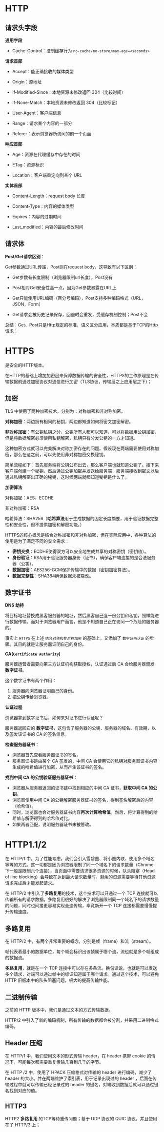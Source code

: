 # HTTP

## 请求头字段

**通用字段**

- Cache-Control：控制缓存行为 `no-cache/no-store/max-age=<seconds>`

**请求首部**

- Accept：能正确接收的媒体类型 

- Origin：源地址

- If-Modified-Since：本地资源未修改返回 304（比较时间）

- If-None-Match：本地资源未修改返回 304（比较标记）

- User-Agent：客户端信息

- Range：请求某个内容的一部分

- Referer：表示浏览器所访问的前一个页面

**响应首部**

- Age：资源在代理缓存中存在的时间

- ETag：资源标识

- Location：客户端重定向到某个 URL

**实体首部**

- Content-Length：request body 长度

- Content-Type：内容的媒体类型

- Expires：内容的过期时间

- Last_modified：内容的最后修改时间

## 请求体

**Post/Get请求区别**：

Get参数通过URL传递，Post则在request body，这导致有以下区别：

- Get参数有长度限制（浏览器限制url长度），Post没有

- Post相对Get安全性高一点，因为Get参数暴露在URL上

- Get只能使用URL编码（百分号编码），Post支持多种编码格式（URL，JSON，Form）

- Get请求会被历史记录保存，回退时会重发，受缓存机制控制；Post不会

总结：Get、Post只是Http规定的标准，语义区分应用，本质都是基于TCP的Http请求；

# HTTPS

是安全的HTTP版本。

在HTTP的基础上增加加密层来保障数据传输的安全性，HTTPS的工作原理是在传输数据前通过加密协议对通信进行加密（TLS协议，传输层之上应用层之下）；

## 加密

TLS 中使用了两种加密技术，分别为：对称加密和非对称加密。

**对称加密**：两边拥有相同的秘钥，两边都知道如何将密文加密解密。

**非对称加密**：有公钥私钥之分，公钥所有人都可以知道，可以将数据用公钥加密，但是将数据解密必须使用私钥解密，私钥只有分发公钥的一方才知道。

这种加密方式就可以完美解决对称加密存在的问题。假设现在两端需要使用对称加密，那么在这之前，可以先使用非对称加密交换秘钥。

简单流程如下：首先服务端将公钥公布出去，那么客户端也就知道公钥了。接下来客户端创建一个秘钥，然后通过公钥加密并发送给服务端，服务端接收到密文以后通过私钥解密出正确的秘钥，这时候两端就都知道秘钥是什么了。

**加密算法**

对称加密：AES、ECDHE

非对称加密：RSA

哈希算法：SHA256（**哈希算法**用于生成数据的固定长度摘要，用于验证数据完整性和安全性，但不提供加密和解密功能。）

HTTPS的核心概念是结合对称加密和非对称加密，但在实际应用中，各种算法的使用是为了满足不同的安全需求：

- **密钥交换**：ECDHE使得双方可以安全地生成共享的对称密钥（密钥值）。
- **身份验证**：RSA用于验证服务器身份（证书），确保客户端连接的是合法服务器（公钥）。
- **数据加密**：AES256-GCM保护传输中的数据（密钥加密算法）。
- **数据完整性**：SHA384确保数据未被篡改。

## 数字证书

**DNS 劫持**

将目标地址替换成黑客服务器的地址，然后黑客自己造一份公钥和私钥，照样能进行数据传输。而对于浏览器用户而言，他是不知道自己正在访问一个危险的服务器的。

事实上 `HTTPS` 在上述 `结合对称和非对称加密` 的基础上，又添加了 `数字证书认证` 的步骤。其目的就是让服务器证明自己的身份。

**CA(`Certificate Authority`)**

服务器运营者需要向第三方认证机构获取授权，认证通过后 CA 会给服务器颁发 **数字证书**。

这个数字证书有两个作用：

1. 服务器向浏览器证明自己的身份。
2. 把公钥传给浏览器。

**认证过程**

浏览器拿到数字证书后，如何来对证书进行认证呢？

服务器返回它的 **数字证书**，这包含了服务器的公钥、服务器的域名、有效期，以及签发该证书的 CA 的签名信息。

**检查服务器证书**：

- 浏览器首先查看服务器证书的签名。
- 服务器证书是由某个 CA 签发的，中间 CA 会使用它的私钥对服务器证书内容生成的哈希值进行加密，从而产生该证书的签名。

**找到中间 CA 的公钥验证服务器证书**：

- 浏览器从服务器返回的证书链中找到相应的中间 CA 证书，**获取中间 CA 的公钥**。
- 浏览器使用中间 CA 的公钥解密服务器证书的签名，得到签名解密后的内容（哈希值）。
- 同时，浏览器也会对服务器证书内容**再次计算哈希值**。然后，将计算得到的哈希值与解密得到的哈希值对比。
- 如果两者匹配，说明服务器证书未被篡改。

# HTTP1.1/2

在 HTTP/1 中，为了性能考虑，我们会引入雪碧图、将小图内联、使用多个域名等等的方式。这一切都是因为浏览器限制了同一个域名下的请求数量（Chrome 下一般是限制六个连接），当页面中需要请求很多资源的时候，队头阻塞（Head of line blocking）会导致在达到最大请求数量时，剩余的资源需要等待其他资源请求完成后才能发起请求。

在 HTTP/2 中引入了**多路复用**的技术，这个技术可以只通过一个 TCP 连接就可以传输所有的请求数据。多路复用很好的解决了浏览器限制同一个域名下的请求数量的问题，同时也间接更容易实现全速传输，毕竟新开一个 TCP 连接都需要慢慢提升传输速度。

## 多路复用

在 HTTP/2 中，有两个非常重要的概念，分别是帧（frame）和流（stream）。

帧代表着最小的数据单位，每个帧会标识出该帧属于哪个流，流也就是多个帧组成的数据流。

**多路复用**，就是在一个 TCP 连接中可以存在多条流。换句话说，也就是可以发送多个请求，对端可以通过帧中的标识知道属于哪个请求。通过这个技术，可以避免 HTTP 旧版本中的队头阻塞问题，极大的提高传输性能。

## 二进制传输

之前的 HTTP 版本中，我们是通过文本的方式传输数据。

HTTP/2 中引入了新的编码机制，所有传输的数据都会被分割，并采用二进制格式编码。

## Header 压缩

在 HTTP/1 中，我们使用文本的形式传输 header，在 header 携带 cookie 的情况下，可能每次都需要重复传输几百到几千的字节。

在 HTTP /2 中，使用了 HPACK 压缩格式对传输的 header 进行编码，减少了 header 的大小。并在两端维护了索引表，用于记录出现过的 header ，后面在传输过程中就可以传输已经记录过的 header 的键名，对端收到数据后就可以通过键名找到对应的值。

## HTTP3

HTTP2 **多路复用** 的TCP等待重传问题；基于 UDP 协议的 QUIC 协议，并且使用在了 HTTP/3 上；
